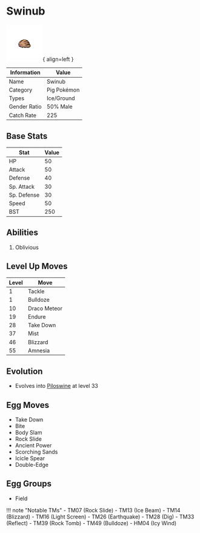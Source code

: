 # Swinub

![Swinub](../images/pokemon/220.png){ align=left }

| Information | Value |
|------------|--------|
| Name | Swinub |
| Category | Pig Pokémon |
| Types | Ice/Ground |
| Gender Ratio | 50% Male |
| Catch Rate | 225 |

## Base Stats

| Stat | Value |
|------|-------|
| HP | 50 |
| Attack | 50 |
| Defense | 40 |
| Sp. Attack | 30 |
| Sp. Defense | 30 |
| Speed | 50 |
| BST | 250 |

## Abilities
1. Oblivious

## Level Up Moves
| Level | Move |
|-------|------|
| 1 | Tackle |
| 1 | Bulldoze |
| 10 | Draco Meteor |
| 19 | Endure |
| 28 | Take Down |
| 37 | Mist |
| 46 | Blizzard |
| 55 | Amnesia |

## Evolution
- Evolves into [Piloswine](221-piloswine.md) at level 33

## Egg Moves
- Take Down
- Bite
- Body Slam
- Rock Slide
- Ancient Power
- Scorching Sands
- Icicle Spear
- Double-Edge

## Egg Groups
- Field

!!! note "Notable TMs"
    - TM07 (Rock Slide)
    - TM13 (Ice Beam)
    - TM14 (Blizzard)
    - TM16 (Light Screen)
    - TM26 (Earthquake)
    - TM28 (Dig)
    - TM33 (Reflect)
    - TM39 (Rock Tomb)
    - TM49 (Bulldoze)
    - HM04 (Icy Wind)
